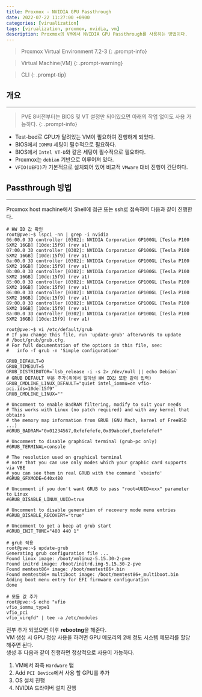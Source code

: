 ```yaml
---
title: Proxmox - NVIDIA GPU Passthrough
date: 2022-07-22 11:27:00 +0900
categories: [virualization]
tags: [virualization, proxmox, nvidia, vm]
description: Proxmox의 VM에서 NVIDIA GPU Passthrough를 사용하는 방법이다.
---
```


>Proxmox Virtual Environment 7.2-3
{: .prompt-info}

>Virtual Machine(VM)
{: .prompt-warning}

>CLI
{: .prompt-tip}

## 개요
---

>PVE 8버전부터는 BIOS 및 VT 설정만 되어있으면 아래의 작업 없이도 사용 가능하다.
{: .prompt-info}

* Test-bed로 GPU가 달려있는 VM이 필요하여 진행하게 되었다.
* BIOS에서 `IOMMU` 세팅이 필수적으로 필요하다.
* BIOS에서 `Intel VT-D`와 같은 세팅이 필수적으로 필요하다.
* Proxmox는 `debian` 기반으로 이루어져 있다.
* `VFIO(UEFI)`가 기본적으로 설치되어 있어 비교적 `VMware` 대비 진행이 간단하다.

## Passthrough 방법
---

Proxmox host machine에서 Shell에 접근 또는 ssh로 접속하여 다음과 같이 진행한다.

```shell
# HW ID 값 확인
root@pve:~$ lspci -nn | grep -i nvidia
06:00.0 3D controller [0302]: NVIDIA Corporation GP100GL [Tesla P100 SXM2 16GB] [10de:15f9] (rev a1)
07:00.0 3D controller [0302]: NVIDIA Corporation GP100GL [Tesla P100 SXM2 16GB] [10de:15f9] (rev a1)
0a:00.0 3D controller [0302]: NVIDIA Corporation GP100GL [Tesla P100 SXM2 16GB] [10de:15f9] (rev a1)
0b:00.0 3D controller [0302]: NVIDIA Corporation GP100GL [Tesla P100 SXM2 16GB] [10de:15f9] (rev a1)
85:00.0 3D controller [0302]: NVIDIA Corporation GP100GL [Tesla P100 SXM2 16GB] [10de:15f9] (rev a1)
86:00.0 3D controller [0302]: NVIDIA Corporation GP100GL [Tesla P100 SXM2 16GB] [10de:15f9] (rev a1)
89:00.0 3D controller [0302]: NVIDIA Corporation GP100GL [Tesla P100 SXM2 16GB] [10de:15f9] (rev a1)
8a:00.0 3D controller [0302]: NVIDIA Corporation GP100GL [Tesla P100 SXM2 16GB] [10de:15f9] (rev a1)

root@pve:~$ vi /etc/default/grub
# If you change this file, run 'update-grub' afterwards to update
# /boot/grub/grub.cfg.
# For full documentation of the options in this file, see:
#   info -f grub -n 'Simple configuration'

GRUB_DEFAULT=0
GRUB_TIMEOUT=5
GRUB_DISTRIBUTOR=`lsb_release -i -s 2> /dev/null || echo Debian`
# GRUB DEFAULT 부분 추가(위에서 알아낸 HW ID값 또한 같이 입력)
GRUB_CMDLINE_LINUX_DEFAULT="quiet intel_iommu=on vfio-pci.ids=10de:15f9"
GRUB_CMDLINE_LINUX=""

# Uncomment to enable BadRAM filtering, modify to suit your needs
# This works with Linux (no patch required) and with any kernel that obtains
# the memory map information from GRUB (GNU Mach, kernel of FreeBSD ...)
#GRUB_BADRAM="0x01234567,0xfefefefe,0x89abcdef,0xefefefef"

# Uncomment to disable graphical terminal (grub-pc only)
#GRUB_TERMINAL=console

# The resolution used on graphical terminal
# note that you can use only modes which your graphic card supports via VBE
# you can see them in real GRUB with the command `vbeinfo'
#GRUB_GFXMODE=640x480

# Uncomment if you don't want GRUB to pass "root=UUID=xxx" parameter to Linux
#GRUB_DISABLE_LINUX_UUID=true

# Uncomment to disable generation of recovery mode menu entries
#GRUB_DISABLE_RECOVERY="true"

# Uncomment to get a beep at grub start
#GRUB_INIT_TUNE="480 440 1"

# grub 적용
root@pve:~$ update-grub
Generating grub configuration file ...
Found linux image: /boot/vmlinuz-5.15.30-2-pve
Found initrd image: /boot/initrd.img-5.15.30-2-pve
Found memtest86+ image: /boot/memtest86+.bin
Found memtest86+ multiboot image: /boot/memtest86+_multiboot.bin
Adding boot menu entry for EFI firmware configuration
done

# 모듈 값 추가
root@pve:~$ echo "vfio
vfio_iommu_type1
vfio_pci
vfio_virqfd" | tee -a /etc/modules
```

전부 추가 되었으면 이후 **rebootng**을 해준다.  
VM 생성 시 GPU 정상 사용을 하려면 GPU 메모리의 2배 정도 시스템 메모리를 할당 해주면 된다.  
생성 후 다음과 같이 진행하면 정상적으로 사용이 가능하다.

1. VM에서 좌측 `Hardware` 탭
2. Add `PCI Device`에서 사용 할 GPU를 추가
3. OS 설치 진행
4. NVIDIA 드라이버 설치 진행